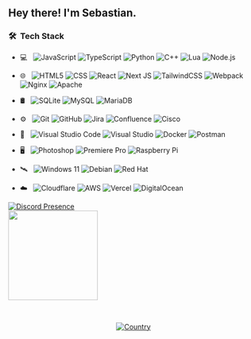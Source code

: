 

<h2> Hey there! I'm Sebastian.</h2>

<h3> 🛠 &nbsp;Tech Stack</h3>

- 💻 &nbsp;
  ![JavaScript](https://img.shields.io/badge/javascript-333333?style=for-the-badge&logo=javascript&logoColor=%23F7DF1E)
  ![TypeScript](https://img.shields.io/badge/-TypeScript-333333?style=for-the-badge&logo=typescript)
  ![Python](https://img.shields.io/badge/-Python-333333?style=for-the-badge&logo=python)
  ![C++](https://img.shields.io/badge/C++-333333?style=for-the-badge&logo=C%2B%2B&logoColor=00599c)
  ![Lua](https://img.shields.io/badge/-Lua-333333?style=for-the-badge&logo=Lua&logoColor=007396)
  ![Node.js](https://img.shields.io/badge/-Node.js-333333?style=for-the-badge&logo=Node.js)

- 🌐 &nbsp;
  ![HTML5](https://img.shields.io/badge/-HTML5-333333?style=for-the-badge&logo=HTML5)
  ![CSS](https://img.shields.io/badge/-CSS-333333?style=for-the-badge&logo=CSS3&logoColor=1572B6)
  ![React](https://img.shields.io/badge/-React-333333?style=for-the-badge&logo=react)
  ![Next JS](https://img.shields.io/badge/Next-333333?style=for-the-badge&logo=next.js&logoColor=white)
  ![TailwindCSS](https://img.shields.io/badge/tailwindcss-333333?style=for-the-badge&logo=tailwind-css&logoColor=2338B2AC)
  ![Webpack](https://img.shields.io/badge/webpack-333333?style=for-the-badge&logo=webpack&logoColor=238DD6F9)
  ![Nginx](https://img.shields.io/badge/nginx-333333?style=for-the-badge&logo=nginx&logoColor=%23009639)
  ![Apache](https://img.shields.io/badge/apache-333333?style=for-the-badge&logo=apache&logoColor=%23D42029)
- 🛢 &nbsp;
  ![SQLite](https://img.shields.io/badge/-SQLite-333333?style=for-the-badge&logo=sqlite&logoColor=49A7DD)
  ![MySQL](https://img.shields.io/badge/-MySQL-333333?style=for-the-badge&logo=mysql)
  ![MariaDB](https://img.shields.io/badge/MariaDB-333333?style=for-the-badge&logo=mariadb)
- ⚙️ &nbsp;
  ![Git](https://img.shields.io/badge/-Git-333333?style=for-the-badge&logo=git)
  ![GitHub](https://img.shields.io/badge/-GitHub-333333?style=for-the-badge&logo=github)
  ![Jira](https://img.shields.io/badge/jira-333333?style=for-the-badge&logo=jira&logoColor=%230A0FFF)
  ![Confluence](https://img.shields.io/badge/confluence-333333?style=for-the-badge&logo=confluence&logoColor=%23172BF4)
  ![Cisco](https://img.shields.io/badge/cisco-333333?style=for-the-badge&logo=cisco&logoColor=%23049fd9)
- 🔧 &nbsp;
  ![Visual Studio Code](https://img.shields.io/badge/-Visual%20Studio%20Code-333333?style=for-the-badge&logo=visual-studio-code&logoColor=007ACC)
  ![Visual Studio](https://img.shields.io/badge/-Visual%20Studio-333333?style=for-the-badge&logo=visual-studio-code&logoColor=632C8C)
  ![Docker](https://img.shields.io/badge/docker-333333?style=for-the-badge&logo=docker&logoColor=%230db7ed)
  ![Postman](https://img.shields.io/badge/Postman-333333?style=for-the-badge&logo=postman&logoColor=FF6C37)
- 🖥 &nbsp;
  ![Photoshop](https://img.shields.io/badge/-Photoshop-333333?style=for-the-badge&logo=adobe-photoshop)
  ![Premiere Pro](https://img.shields.io/badge/-Premiere%20Pro-333333?style=for-the-badge&logo=adobe-premiere-pro)
  ![Raspberry Pi](https://img.shields.io/badge/-RaspberryPi-333333?style=for-the-badge&logo=Raspberry-Pi&logoColor=C51A4A)
- 🛰 &nbsp;
  ![Windows 11](https://img.shields.io/badge/Windows%2011-333333?style=for-the-badge&logo=Windows%2011&logoColor=%230079d5)
  ![Debian](https://img.shields.io/badge/Debian-333333?style=for-the-badge&logo=debian&logoColor=D70A53)
  ![Red Hat](https://img.shields.io/badge/Red%20Hat-333333?style=for-the-badge&logo=redhat&logoColor=EE0000)
- ☁️ &nbsp;
  ![Cloudflare](https://img.shields.io/badge/Cloudflare-333333?style=for-the-badge&logo=Cloudflare&logoColor=F38020)
  ![AWS](https://img.shields.io/badge/AWS-333333?style=for-the-badge&logo=amazon-aws&logoColor=%23FF9900)
  ![Vercel](https://img.shields.io/badge/vercel-333333?style=for-the-badge&logo=vercel&logoColor=%23000000)
  ![DigitalOcean](https://img.shields.io/badge/DigitalOcean-333333?style=for-the-badge&logo=digitalOcean&logoColor=%230167ff)

[![Discord Presence](https://lanyard-profile-readme.vercel.app/api/363616190377099265)](https://discord.com/users/363616190377099265)
<br/>
<a href="https://github.com/LPSebi">
  <img height="180em" src="https://github-readme-streak-stats.herokuapp.com/?user=LPSebi&theme=radical&hide_border=false" />
  <br/>

  
</a>

<br/>

<p align="center">
<a href="https://www.google.de/maps/place/Deutschland/"><img alt="Country" src="https://img.shields.io/badge/Country-Germany-red?style=for-the-badge&logo=germany"></a>
</p> 
